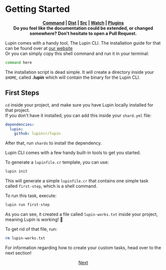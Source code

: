 # Getting Started

<p align="center">
  <b>
    <a href="https://github.com/molnarmark/lupin/blob/master/docs/3-command.md">Command</a> | <a href="https://github.com/molnarmark/lupin/blob/master/docs/5-dist.md">Dist</a> | <a href="https://github.com/molnarmark/lupin/blob/master/docs/4-src.md">Src</a> | <a href="https://github.com/molnarmark/lupin/blob/master/docs/6-watch.md">Watch</a> | <a href="https://github.com/molnarmark/lupin/blob/master/docs/7-plugins.md">Plugins</a>
    <br>
    Do you feel like the documentation could be extended, or changed somewhere? Don't hesitate to open a Pull Request.
  </b>
</p>

Lupin comes with a handy tool, The Lupin CLI. The installation guide for that can be found over at [our website](http://lupincr.com) \
Or you can simply copy this shell command and run it in your terminal:

```sh
command here
```

The installation script is dead simple. It will create a directory inside your `$HOME`, called **.lupin** which will contain the binary for the Lupin CLI.

## First Steps

`cd` inside your project, and make sure you have Lupin locally installed for that project. \
If you don't have it installed, you can add this inside your `shard.yml` file:

```yaml
dependencies:
  lupin:
    github: lupincr/lupin
```

After that, run `shards` to install the dependency.

Lupin CLI comes with a few handy built-in tools to get you started.

To generate a `lupinfile.cr` template, you can use:

```sh
lupin init
```

This will generate a simple `lupinfile.cr` that contains one simple task called `first-step`, which is a shell command.

To run this task, execute:

```sh
lupin run first-step
```

As you can see, it created a file called `lupin-works.txt` inside your project, meaning Lupin is working! :tada:

To get rid of that file, run:

```sh
rm lupin-works.txt
```

For information regarding how to create your custom tasks, head over to the next section!

<p align="center">
  <a href="https://github.com/molnarmark/lupin/blob/master/docs/2-custom-tasks.md">Next</a>
</p>
